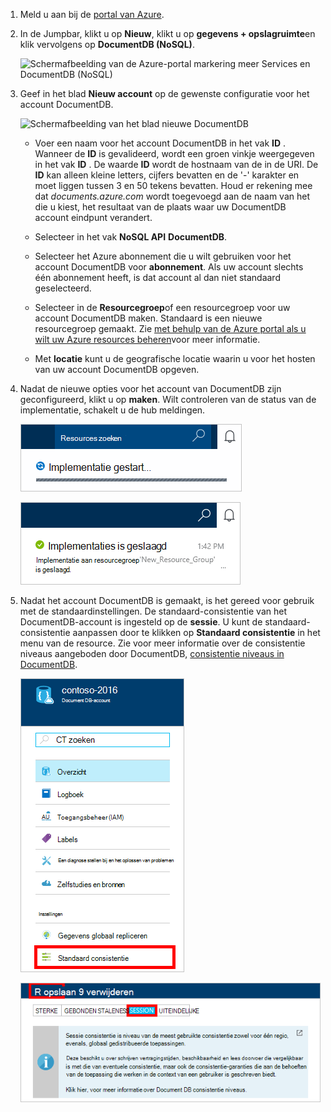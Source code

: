 1.  Meld u aan bij de [portal van Azure](https://portal.azure.com/).
2.  In de Jumpbar, klikt u op **Nieuw**, klikt u op **gegevens + opslagruimte**en klik vervolgens op **DocumentDB (NoSQL)**.

    ![Schermafbeelding van de Azure-portal markering meer Services en DocumentDB (NoSQL)](./media/documentdb-create-dbaccount/create-nosql-db-databases-json-tutorial-1.png)  

3. Geef in het blad **Nieuw account** op de gewenste configuratie voor het account DocumentDB.

    ![Schermafbeelding van het blad nieuwe DocumentDB](./media/documentdb-create-dbaccount/create-nosql-db-databases-json-tutorial-2.png)

    - Voer een naam voor het account DocumentDB in het vak **ID** .  Wanneer de **ID** is gevalideerd, wordt een groen vinkje weergegeven in het vak **ID** . De waarde **ID** wordt de hostnaam van de in de URI. De **ID** kan alleen kleine letters, cijfers bevatten en de '-' karakter en moet liggen tussen 3 en 50 tekens bevatten. Houd er rekening mee dat *documents.azure.com* wordt toegevoegd aan de naam van het die u kiest, het resultaat van de plaats waar uw DocumentDB account eindpunt verandert.

    - Selecteer in het vak **NoSQL API** **DocumentDB**.  

    - Selecteer het Azure abonnement die u wilt gebruiken voor het account DocumentDB voor **abonnement**. Als uw account slechts één abonnement heeft, is dat account al dan niet standaard geselecteerd.

    - Selecteer in de **Resourcegroep**of een resourcegroep voor uw account DocumentDB maken.  Standaard is een nieuwe resourcegroep gemaakt. Zie [met behulp van de Azure portal als u wilt uw Azure resources beheren](../articles/azure-portal/resource-group-portal.md)voor meer informatie.

    - Met **locatie** kunt u de geografische locatie waarin u voor het hosten van uw account DocumentDB opgeven. 

4.  Nadat de nieuwe opties voor het account van DocumentDB zijn geconfigureerd, klikt u op **maken**. Wilt controleren van de status van de implementatie, schakelt u de hub meldingen.  

    ![Databases snel maken - schermafbeelding van de hub meldingen met dat de DocumentDB-account moet worden gemaakt](./media/documentdb-create-dbaccount/create-nosql-db-databases-json-tutorial-4.png)  

    ![Schermafbeelding van de hub meldingen met dat het DocumentDB-account is gemaakt en geïmplementeerd in een resourcegroep - onlinedatabase creator melding](./media/documentdb-create-dbaccount/create-nosql-db-databases-json-tutorial-5.png)

5.  Nadat het account DocumentDB is gemaakt, is het gereed voor gebruik met de standaardinstellingen. De standaard-consistentie van het DocumentDB-account is ingesteld op de **sessie**.  U kunt de standaard-consistentie aanpassen door te klikken op **Standaard consistentie** in het menu van de resource. Zie voor meer informatie over de consistentie niveaus aangeboden door DocumentDB, [consistentie niveaus in DocumentDB](../articles/documentdb/documentdb-consistency-levels.md).

    ![Schermafbeelding van het blad resourcegroep: begin de ontwikkeling van toepassingen](./media/documentdb-create-dbaccount/create-nosql-db-databases-json-tutorial-6.png)  

    ![Schermafbeelding van het blad consistentie niveau - sessie consistentie](./media/documentdb-create-dbaccount/create-nosql-db-databases-json-tutorial-7.png)  

[How to: Create a DocumentDB account]: #Howto
[Next steps]: #NextSteps
[documentdb-manage]:../articles/documentdb/documentdb-manage.md
